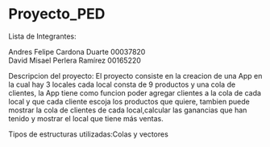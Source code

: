 # Proyecto_PED

Lista de Integrantes:

Andres Felipe Cardona Duarte 00037820  
David Misael Perlera Ramírez 00165220

Descripcion del proyecto: El proyecto consiste en la creacion de una App en la cual hay 3 locales 
cada local consta de 9 productos y una cola de clientes, la App tiene como funcion poder agregar clientes
a la cola de cada local y que cada cliente escoja los productos que quiere, tambien puede mostrar la
cola de clientes de cada local,calcular las ganancias que han tenido y mostrar el local que tiene
más ventas.

Tipos de estructuras utilizadas:Colas y vectores


